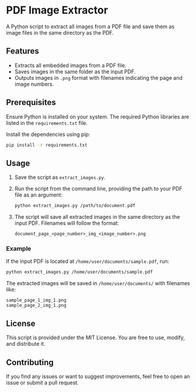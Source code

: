 # PDF Image Extractor

A Python script to extract all images from a PDF file and save them as image files in the same directory as the PDF.

## Features
- Extracts all embedded images from a PDF file.
- Saves images in the same folder as the input PDF.
- Outputs images in `.png` format with filenames indicating the page and image numbers.

## Prerequisites
Ensure Python is installed on your system. The required Python libraries are listed in the `requirements.txt` file.

Install the dependencies using pip:
```bash
pip install -r requirements.txt
```

## Usage
1. Save the script as `extract_images.py`.
2. Run the script from the command line, providing the path to your PDF file as an argument:

   ```bash
   python extract_images.py /path/to/document.pdf
   ```

3. The script will save all extracted images in the same directory as the input PDF. Filenames will follow the format:
   ```
   document_page_<page_number>_img_<image_number>.png
   ```

### Example
If the input PDF is located at `/home/user/documents/sample.pdf`, run:
```bash
python extract_images.py /home/user/documents/sample.pdf
```

The extracted images will be saved in `/home/user/documents/` with filenames like:
```
sample_page_1_img_1.png
sample_page_2_img_1.png
```

## License
This script is provided under the MIT License. You are free to use, modify, and distribute it.

## Contributing
If you find any issues or want to suggest improvements, feel free to open an issue or submit a pull request.